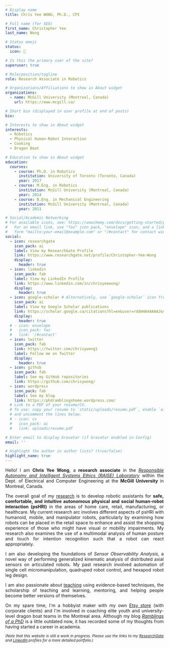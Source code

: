 ```yaml
---
# Display name
title: Chris Yee WONG, Ph.D., CPI

# Full name (for SEO)
first_name: Christopher Yee
last_name: Wong

# Status emoji
status:
  icon: 🤖

# Is this the primary user of the site?
superuser: true

# Role/position/tagline
role: Research Associate in Robotics

# Organizations/Affiliations to show in About widget
organizations:
  - name: McGill University (Montreal, Canada)
    url: https://www.mcgill.ca/

# Short bio (displayed in user profile at end of posts)
bio: 

# Interests to show in About widget
interests:
  - Robotics
  - Physical Human-Robot Interaction
  - Cooking
  - Dragon Boat

# Education to show in About widget
education:
  courses:
    - course: Ph.D. in Robotics 
      institution: University of Toronto (Toronto, Canada)
      year: 2017
    - course: M.Eng. in Robotics
      institution: McGill University (Montreal, Canada)
      year: 2014
    - course: B.Eng. in Mechanical Engineering
      institution: McGill University (Montreal, Canada)
      year: 2011

# Social/Academic Networking
# For available icons, see: https://wowchemy.com/docs/getting-started/page-builder/#icons
#   For an email link, use "fas" icon pack, "envelope" icon, and a link in the
#   form "mailto:your-email@example.com" or "/#contact" for contact widget.
social:
  - icon: researchgate
    icon_pack: ai
    label: View my ResearchGate Profile
    link: https://www.researchgate.net/profile/Christopher-Yee-Wong
    display:
      header: true
  - icon: linkedin
    icon_pack: fab
    label: View my LinkedIn Profile
    link: https://www.linkedin.com/in/chrisyeewong/
    display:
      header: true
  - icon: google-scholar # Alternatively, use `google-scholar` icon from `ai` icon pack
    icon_pack: ai
    label: View my Google Scholar publications
    link: https://scholar.google.ca/citations?hl=en&user=rddmHA4AAAAJ&view_op=list_works&sortby=pubdate
    display:
      header: true
  # - icon: envelope
  #   icon_pack: fas
  #   link: '/#contact' 
  - icon: twitter
    icon_pack: fab
    link: https://twitter.com/chrisywong1
    label: Follow me on Twitter
    display:
      header: true
  - icon: github
    icon_pack: fab
    label: See my GitHub repositories
    link: https://github.com/chrisywong/
  - icon: wordpress
    icon_pack: fab
    label: See my blog
    link: https://phdramblingshome.wordpress.com/
  # Link to a PDF of your resume/CV.
  # To use: copy your resume to `static/uploads/resume.pdf`, enable `ai` icons in `params.yaml`,
  # and uncomment the lines below.
  # - icon: cv
  #   icon_pack: ai
  #   link: uploads/resume.pdf

# Enter email to display Gravatar (if Gravatar enabled in Config)
email: ''

# Highlight the author in author lists? (true/false)
highlight_name: true
---
```

<DIV align="justify">

Hello! I am **Chris Yee Wong**, a **research associate** in the [*Responsible Autonomy and Intelligent Systems Ethics (RAISE) Laboratory*](https://sites.google.com/view/mcgillraise/home) within the Dept. of Electrical and Computer Engineering at the **McGill University** in Montreal, Canada. 

The overall goal of my [research](#projects) is to develop robotic assistants for **safe, comfortable, and intuitive autonomous physical and social human-robot interaction (psHRI)** in the areas of home care, retail, manufacturing, or healthcare. 
My current research arc involves different aspects of psHRI with humanoid, mobile, and manipulator robots, particularly by examining how robots can be placed in the retail space to enhance and assist the shopping experience of those who might have visual or mobility impairments.
My research also examines the use of a multimodal analysis of human posture and touch for intention recognition such that a robot can react appropriately. 

I am also developing the foundations of *Sensor Observability Analysis*, a novel way of performing generalized kinematic analysis of distributed axial sensors on articulated robots. My past research involved automation of single cell micromanipulation, quadruped robot control, and hexapod robot leg design. 

I am also passionate about [teaching](#teaching) using evidence-based techniques, the scholarship of teaching and learning, mentoring, and helping people become better versions of themselves.

On my spare time, I'm a hobbyist maker with my own [Etsy store](https://www.etsy.com/ca/shop/SRNDPTOUSCreations) (with corporate clients) and I'm involved in coaching elite youth and university-level dragon boat teams in the Montreal area. Although my blog [*Ramblings of a PhD*](https://phdramblingshome.wordpress.com/) is a little outdated now, it has recorded some of my thoughts from having started a career in academia.

*<sub>(Note that this website is still a work in progress. Please use the links to my [ResearchGate](https://www.researchgate.net/profile/Christopher-Yee-Wong) and [LinkedIn](https://www.linkedin.com/in/chrisyeewong/) profiles for a more detailed portfolio.)</sub>*

</DIV>